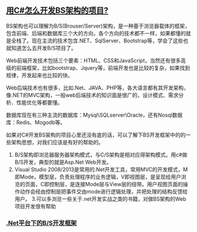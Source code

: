 ## [用C#怎么开发BS架构的项目?](http://www.imooc.com/wenda/detail/521855)
BS架构也可以理解为B/S(Brouser/Server)架构，是一种基于浏览器载体的框架，包含前端、后端和数据库三个大的方向，各个方向的技术都不一样，如果都懂的就是全栈了。现在主流的技术包含.NET、SqlServer、Bootstrap等，学会了这些也就知道怎么去开发B/S项目了。

Web前端开发技术包括三个要素：HTML、CSS和JavaScript，当然还有很多高级的前端框架，比如bootstrap、Jquery等，前端开发也是比较的复杂，如果找到规律，开发起来也比较的快。

Web后端技术也有很多，比如.Net、JAVA、PHP等，各大语言都有其开发架构，像.NET的MVC架构，一般web后端技术的知识面是很广的，设计模式、需求分析、性能优化等都要懂。

数据库现在有三种主流的数据库：Mysql\SQLserver\Oracle，还有Nosql数据库：Redis、Mogodb等。

如果对C#开发BS架构的项目心里还没有底的话，可以了解下BS开发框架中的的一些架构思想，对我们应该是有好的帮助的。


1. B/S架构即浏览器服务器架构模式，与C/S架构是相对应得架构模式。用c#做B/S开发，典型的就是Asp.Net Web开发。
2. Visual Studio 2008/2013是常用的.Net开发工具，常用MVC的开发模式，M即Mode，模型层，负责处理程序的业务逻辑，V即视图层，是呈现给用户浏览的页面，C即控制层，是连接Mode层与View层的纽带。用户视图页面的操作动作会经由控制层把事件交由mode进行逻辑处理，并把处理的结构反馈给用户。
3.可以多浏览一些关于.net开发实战之类的书籍，对做BS架构的Web项目开发很有帮助


### [.Net平台下的B/S开发框架](https://www.cnblogs.com/qiuliang/archive/2011/05/13/2045611.html)
